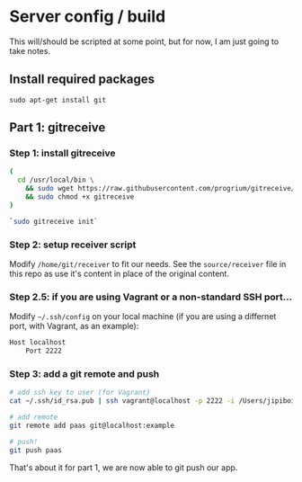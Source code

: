 # Server config / build

This will/should be scripted at some point, but for now, I am just going to take notes.

## Install required packages

`sudo apt-get install git`

## Part 1: gitreceive

### Step 1: install gitreceive
```bash
(
  cd /usr/local/bin \
    && sudo wget https://raw.githubusercontent.com/progrium/gitreceive/v1.0.0/gitreceive \
    && sudo chmod +x gitreceive
)

`sudo gitreceive init`
```

### Step 2: setup receiver script

Modify `/home/git/receiver` to fit our needs. See the `source/receiver` file in this repo as use it's content in place of the original content.

### Step 2.5: if you are using Vagrant or a non-standard SSH port...

Modify `~/.ssh/config` on your local machine (if you are using a differnet port, with Vagrant, as an example):
```bash
Host localhost
    Port 2222
```

### Step 3: add a git remote and push

```bash
# add ssh key to user (for Vagrant)
cat ~/.ssh/id_rsa.pub | ssh vagrant@localhost -p 2222 -i /Users/jipiboily/.vagrant.d/insecure_private_key "sudo gitreceive upload-key jp"

# add remote
git remote add paas git@localhost:example

# push!
git push paas
```

That's about it for part 1, we are now able to git push our app.
